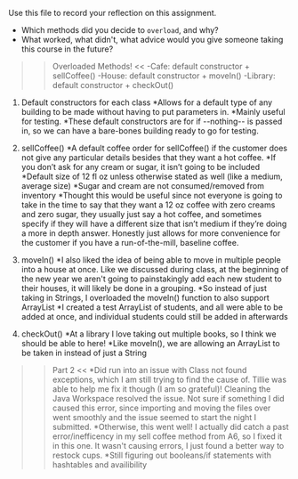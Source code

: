 Use this file to record your reflection on this assignment.

- Which methods did you decide to `overload`, and why?
- What worked, what didn't, what advice would you give someone taking this course in the future?


>> Overloaded Methods! <<
-Cafe: default constructor + sellCoffee()
-House: default constructor + moveIn()
-Library: default constructor + checkOut()


1) Default constructors for each class
*Allows for a default type of any building to be made without having to put parameters in. *Mainly useful for testing. 
*These default constructors are for if --nothing-- is passed in, so we can have a bare-bones building ready to go for testing. 

2) sellCoffee()
*A default coffee order for sellCoffee() if the customer does not give any particular details besides that they want a hot coffee. 
*If you don’t ask for any cream or sugar, it isn’t going to be included
*Default size of 12 fl oz unless otherwise stated as well (like a medium, average size)
*Sugar and cream are not consumed/removed from inventory 
*Thought this would be useful since not everyone is going to take in the time to say that they want a 12 oz coffee with zero creams and zero sugar, they usually just say a hot coffee, and sometimes specify if they will have a different size that isn’t medium if they’re doing a more in depth answer. Honestly just allows for more convenience for the customer if you have a run-of-the-mill, baseline coffee. 

3) moveIn()
*I also liked the idea of being able to move in multiple people into a house at once. Like we discussed during class, at the beginning of the new year we aren't going to painstakingly add each new student to their houses, it will likely be done in a grouping.
*So instead of just taking in Strings, I overloaded the moveIn() function to also support ArrayList<String>
*I created a test ArrayList of students, and all were able to be added at once, and individual students could still be added in afterwards

4) checkOut()
*At a library I love taking out multiple books, so I think we should be able to here!
*Like moveIn(), we are allowing an ArrayList<String> to be taken in instead of just a String


>> Part 2 <<
*Did run into an issue with Class not found exceptions, which I am still trying to find the cause of. Tillie was able to help me fix it though (I am so grateful)! Cleaning the Java Workspace resolved the issue. Not sure if something I did caused this error, since importing and moving the files over went smoothly and the issue seemed to start the night I submitted.
*Otherwise, this went well! I actually did catch a past error/inefficency in my sell coffee method from A6, so I fixed it in this one. It wasn't causing errors, I just found a better way to restock cups. 
*Still figuring out booleans/if statements with hashtables and availibility
